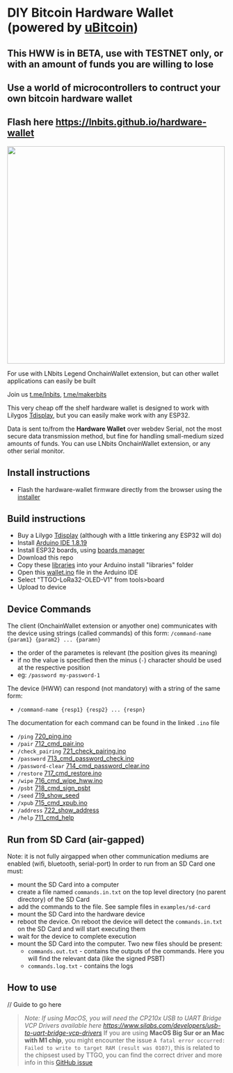 # DIY Bitcoin Hardware Wallet (powered by <a href="https://www.arduino.cc/reference/en/libraries/ubitcoin/">uBitcoin</a>)
## This HWW is in BETA, use with TESTNET only, or with an amount of funds you are willing to lose 

## Use a world of microcontrollers to contruct your own bitcoin hardware wallet


## Flash here https://lnbits.github.io/hardware-wallet

<img style="width:500px;" src="https://user-images.githubusercontent.com/33088785/180316957-4f99d7e9-9820-4302-9dde-ba555cb04729.png">

For use with LNbits Legend OnchainWallet extension, but can other wallet applications can easily be built

Join us <a href="https://t.me/lnbits">t.me/lnbits</a>, <a href="https://t.me/makerbits">t.me/makerbits</a>

This very cheap off the shelf hardware wallet is designed to work with Lilygos <a href="https://www.aliexpress.com/item/33048962331.html">Tdisplay</a>, but you can easily make work with any ESP32.

Data is sent to/from the **Hardware Wallet** over webdev Serial, not the most secure data transmission method, but fine for handling small-medium sized amounts of funds. You can use LNbits OnchainWallet extension, or any other serial monitor.

## Install instructions
- Flash the hardware-wallet firmware directly from the browser using the [installer](https://lnbits.github.io/hardware-wallet)
## Build instructions

- Buy a Lilygo <a href="https://www.aliexpress.com/item/33048962331.html">Tdisplay</a> (although with a little tinkering any ESP32 will do) 
- Install <a href="https://www.arduino.cc/en/software">Arduino IDE 1.8.19</a>
- Install ESP32 boards, using <a href="https://docs.espressif.com/projects/arduino-esp32/en/latest/installing.html#installing-using-boards-manager">boards manager</a>
- Download this repo
- Copy these <a href="libraries">libraries</a> into your Arduino install "libraries" folder
- Open this <a href="wallet/wallet.ino">wallet.ino</a> file in the Arduino IDE
- Select "TTGO-LoRa32-OLED-V1" from tools>board
- Upload to device

## Device Commands
The client (OnchainWallet extension or anyother one) communicates with the device using strings (called commands) of this form:
`/command-name {param1} {param2} ... {paramn}`
 - the order of the parametes is relevant (the position gives its meaning)
 - if no the value is specified then the minus (`-`) character should be used at the respective position
 - eg: `/password my-password-1`

 The device (HWW) can respond (not mandatory) with a string of the same form: 
  - `/command-name {resp1} {resp2} ... {respn}`

The documentation for each command can be found in the linked `.ino` file

 - `/ping` [720_ping.ino](https://github.com/lnbits/hardware-wallet/blob/main/wallet/720_ping.ino)
 - `/pair` [712_cmd_pair.ino](https://github.com/lnbits/hardware-wallet/blob/main/wallet/712_cmd_pair.ino)
 - `/check_pairing` [721_check_pairing.ino](https://github.com/lnbits/hardware-wallet/blob/main/wallet/721_check_pairing.ino)
 - `/password` [713_cmd_password_check.ino](https://github.com/lnbits/hardware-wallet/blob/main/wallet/713_cmd_password_check.ino)
 - `/password-clear` [714_cmd_password_clear.ino](https://github.com/lnbits/hardware-wallet/blob/main/wallet/714_cmd_password_clear.ino)
 - `/restore` [717_cmd_restore.ino](https://github.com/lnbits/hardware-wallet/blob/main/wallet/717_cmd_restore.ino)
 - `/wipe` [716_cmd_wipe_hww.ino](https://github.com/lnbits/hardware-wallet/blob/main/wallet/716_cmd_wipe_hww.ino)
 - `/psbt` [718_cmd_sign_psbt](https://github.com/lnbits/hardware-wallet/blob/main/wallet/718_cmd_sign_psbt.ino)
 - `/seed` [719_show_seed](https://github.com/lnbits/hardware-wallet/blob/main/wallet/719_show_seed.ino)
 - `/xpub` [715_cmd_xpub.ino](https://github.com/lnbits/hardware-wallet/blob/main/wallet/715_cmd_xpub.ino)
 - `/address` [722_show_address](https://github.com/lnbits/hardware-wallet/blob/main/wallet/722_show_address.ino)
 - `/help` [711_cmd_help](https://github.com/lnbits/hardware-wallet/blob/main/wallet/711_cmd_help.ino)


 ## Run from SD Card (air-gapped)
 Note: it is not fully airgapped when other communication mediums are enabled (wifi, bluetooth, serial-port)
 In order to run from an SD Card one must:
  - mount the SD Card into a computer
  - create a file named `commands.in.txt` on the top level directory (no parent directory) of the SD Card
  - add the commands to the file. See sample files in `examples/sd-card`
  - mount the SD Card into the hardware device
  - reboot the device. On reboot the device will detect the `commands.in.txt` on the SD Card and will start executing them
  - wait for the device to complete execution
  - mount the SD Card into the computer. Two new files should be present:
     - `commands.out.txt` - contains the outputs of the commands. Here you will find the relevant data (like the signed PSBT)
     - `commands.log.txt` - contains the logs
## How to use
// Guide to go here

> _Note: If using MacOS, you will need the CP210x USB to UART Bridge VCP Drivers available here https://www.silabs.com/developers/usb-to-uart-bridge-vcp-drivers_
> If you are using **MacOS Big Sur or an Mac with M1 chip**, you might encounter the issue `A fatal error occurred: Failed to write to target RAM (result was 0107)`, this is related to the chipsest used by TTGO, you can find the correct driver and more info in this <a href="https://github.com/Xinyuan-LilyGO/LilyGo-T-Call-SIM800/issues/139#issuecomment-904390716">GitHub issue</a>

